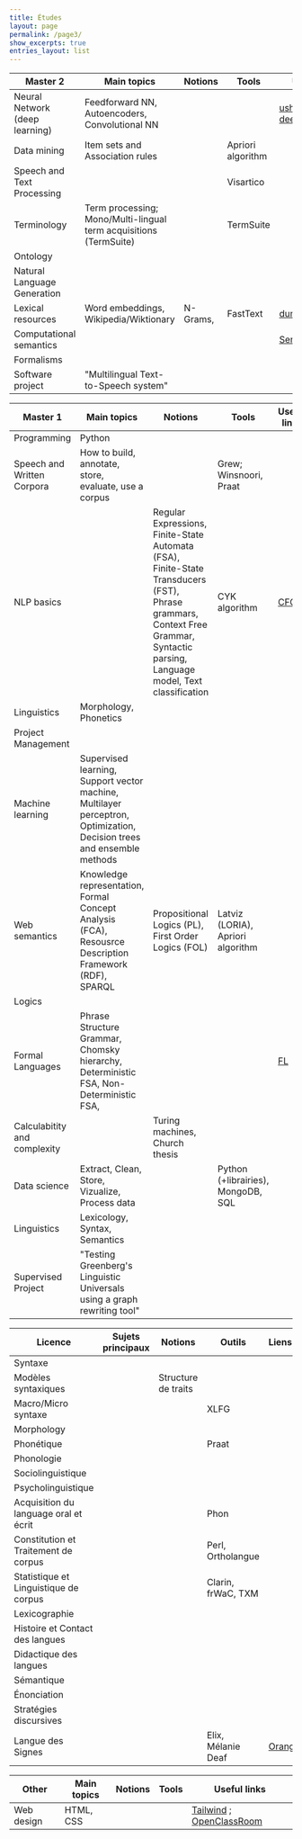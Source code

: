 ```yaml
---
title: Études
layout: page
permalink: /page3/
show_excerpts: true
entries_layout: list
---
```


| Master 2                       | Main topics                                                                                                           | Notions                                                                                                                                                                         | Tools                              | Useful links                                                                                                                 |
|--------------------------------|-----------------------------------------------------------------------------------------------------------------------|---------------------------------------------------------------------------------------------------------------------------------------------------------------------------------|------------------------------------|------------------------------------------------------------------------------------------------------------------------------|
| Neural Network (deep learning) | Feedforward NN, Autoencoders, Convolutional NN                                                                        |                                                                                                                                                                                 |                                    | [usherbrooke][usherbrooke] ; [deeplearningbook][deeplearningbook]                    |
| Data mining                    | Item sets and Association rules                                                                                       |                                                                                                                                                                                 | Apriori algorithm                  |                                                                                                                              |
| Speech and Text Processing     |                                                                                                                       |                                                                                                                                                                                 | Visartico                          |                                                                                                                              |
| Terminology                    | Term processing; Mono/Multi-lingual term acquisitions (TermSuite)                                                     |                                                                                                                                                                                 | TermSuite                          |                                                                                                                              |
| Ontology                       |                                                                                                                       |                                                                                                                                                                                 |                                    |                                                                                                                              |
| Natural Language Generation    |                                                                                                                       |                                                                                                                                                                                 |                                    |                                                                                                                              |
| Lexical resources              | Word embeddings, Wikipedia/Wiktionary                                                                                 | N-Grams,                                                                                                                                                                        | FastText                           | [dumps][dumps] ; [xefer][xefer]                                                                     |
| Computational semantics        |                                                                                                                       |                                                                                                                                                                                 |                                    | [SemComp][SemComp]                                                                        |
| Formalisms                     |                                                                                                                       |                                                                                                                                                                                 |                                    |                                                                                                                              |
| Software project               | "Multilingual Text-to-Speech system"                                                                                  |

| Master 1                       | Main topics                                                                                                           | Notions                                                                                                                                                                         | Tools                              | Useful links                                                                                                                 |
|--------------------------------|-----------------------------------------------------------------------------------------------------------------------|---------------------------------------------------------------------------------------------------------------------------------------------------------------------------------|------------------------------------|------------------------------------------------------------------------------------------------------------------------------|
| Programming                    | Python                                                                                                                |                                                                                                                                                                                 |                                    |                                                                                                                              |
| Speech and Written Corpora     | How to build, annotate, store, evaluate, use a corpus                                                                 |                                                                                                                                                                                 | Grew; Winsnoori, Praat             |                                                                                                                              |
| NLP basics                     |                                                                                                                       | Regular Expressions, Finite-State Automata (FSA), Finite-State Transducers (FST), Phrase grammars, Context Free Grammar, Syntactic parsing, Language model, Text classification | CYK algorithm                      | [CFG][CFG] |
| Linguistics                    | Morphology, Phonetics                                                                                                 |                                                                                                                                                                                                                                                                                                                                         |                                    |                                                                                                                              |
| Project Management             |                                                                                                                       |                                                                                                                                                                                 |                                    |                                                                                                                              |
| Machine learning               | Supervised learning, Support vector machine, Multilayer perceptron, Optimization, Decision trees and ensemble methods |                                                                                                                                                                                 |                                    |                                                                                                                              |
| Web semantics                  | Knowledge representation, Formal Concept Analysis (FCA),  Resousrce Description Framework (RDF), SPARQL               | Propositional Logics (PL), First Order Logics (FOL)                                                                                                                             | Latviz (LORIA), Apriori algorithm  |                                                                                                                              |
| Logics                         |                                                                                                                       |                                                                                                                                                                                 |                                    |                                                                                                                              |
| Formal Languages               | Phrase Structure Grammar, Chomsky hierarchy, Deterministic FSA, Non-Deterministic FSA,                                |                                                                                                                                                                                 |                                    | [FL][FL]                                                                            |
| Calculabitity and complexity   |                                                                                                                       | Turing machines, Church thesis                                                                                                                                                  |                                    |                                                                                                                              |
| Data science                   | Extract, Clean, Store, Vizualize, Process data                                                                        |                                                                                                                                                                                 | Python (+librairies), MongoDB, SQL |                                                                                                                              |
| Linguistics                    | Lexicology, Syntax, Semantics                                                                                         |                                                                                                                                                                                 |                                    |                                                                                                                              |
| Supervised Project             | "Testing Greenberg's Linguistic Universals using a graph rewriting tool"                                              |                                                                                                                                                                                 |                                    |                                                                                                                              |

| Licence                               | Sujets principaux                                                                                                                                          | Notions             | Outils             | Liens utiles |
|---------------------------------------|------------------------------------------------------------------------------------------------------------------------------------------------------------|---------------------|--------------------|--------------|
| Syntaxe                               |                                                                                                                                                            |                     |                    |              |
| Modèles syntaxiques                   |                                                                                                                                                            | Structure de traits |                    |              |
| Macro/Micro syntaxe                   |                                                                                                                                                            |                     | XLFG               |              |
| Morphology                            |                                                                                                                                                            |                     |                    |              |
| Phonétique                            |                                                                                                                                                            |                     | Praat              |              |
| Phonologie                            |                                                                                                                                                            |                     |                    |              |
| Sociolinguistique                     |                                                                                                                                                            |                     |                    |              |
| Psycholinguistique                    |                                                                                                                                                            |                     |                    |              |
| Acquisition du language oral et écrit |                                                                                                                                                            |                     | Phon               |              |
| Constitution et Traitement de corpus  |                                                                                                                                                            |                     | Perl, Ortholangue  |              |
| Statistique et Linguistique de corpus |                                                                                                                                                            |                     | Clarin, frWaC, TXM |              |
| Lexicographie                         |                                                                                                                                                            |                     |                    |              |
| Histoire et Contact des langues       |                                                                                                                                                            |                     |                    |              |
| Didactique des langues                |                                                                                                                                                            |                     |                    |              |
| Sémantique                            |                                                                                                                                                            |                     |                    |              |
| Énonciation                           |                                                                                                                                                            |                     |                    |              |
| Stratégies discursives                |                                                                                                                                                            |                     |                    |              |
| Langue des Signes                     |                                                                                                                                                           |                     |Elix, Mélanie Deaf          | [OrangeSign][OrangeSign] |

| Other                       | Main topics                                                                                                           | Notions                                                                                                                                                                         | Tools                              | Useful links                                                                                                                 |
|--------------------------------|-----------------------------------------------------------------------------------------------------------------------|---------------------------------------------------------------------------------------------------------------------------------------------------------------------------------|------------------------------------|------------------------------------------------------------------------------------------------------------------------------|
| Web design | HTML, CSS                                                                        |                                                                                                                                                                                 |                                    | [Tailwind][Tailwind] ; [OpenClassRoom][OpenClassRoom]                    |

   [usherbrooke]: <http://info.usherbrooke.ca/hlarochelle/neural_networks/description.html>
   [deeplearningbook]: <https://www.deeplearningbook.org/>
   [dumps]: <https://dumps.wikimedia.org/>
   [xefer]: <https://xefer.com/wikipedia>
   [SemComp]: <https://members.loria.fr/PdeGroote/slides/SemComp.pdf>
   [CFG]: <https://aboutcomments-wordpress-com.cdn.ampproject.org/c/s/aboutcomments.wordpress.com/2020/10/18/context-free-grammars/amp/>
   [FL]: <https://members.loria.fr/PdeGroote/slides/FL1.pdf>
   [OrangeSign]: <https://signsatwork.orange-labs.fr/signs/mostrecent?isMostRecent=false&isSearch=false&fbclid=IwAR1CX26FSDXBIdeVudDo5YENtNW_7VVE5b0UfX1iBitWlJUiwKRGGyZY8c4>
   [Tailwind]: <https://tailwindui.com/?fbclid=IwAR1uD3VpwGsw5pFlI-YvnX-gFpUL7v_0u3kox1nn6sVWO8LJZM3IkhzZZrY>
   [OpenClassRoom]: <https://openclassrooms.com/fr/courses/1603881-apprenez-a-creer-votre-site-web-avec-html5-et-css3>
